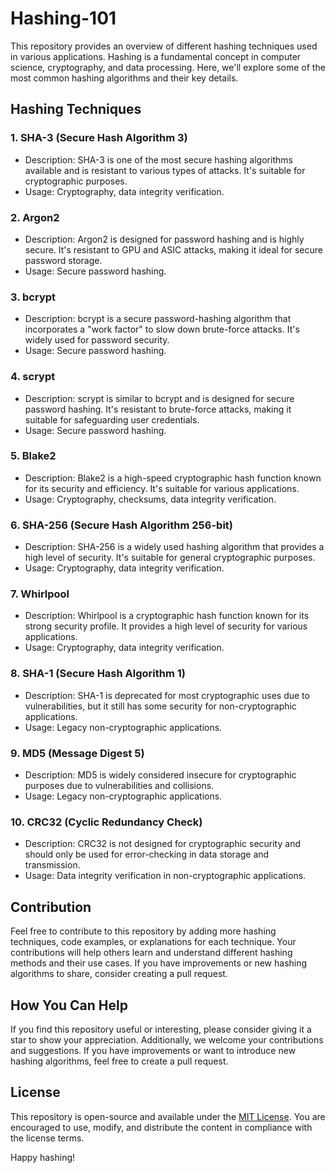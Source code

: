 # Hashing-101

This repository provides an overview of different hashing techniques used in various applications. Hashing is a fundamental concept in computer science, cryptography, and data processing. Here, we'll explore some of the most common hashing algorithms and their key details.

## Hashing Techniques

### 1. SHA-3 (Secure Hash Algorithm 3)

- Description: SHA-3 is one of the most secure hashing algorithms available and is resistant to various types of attacks. It's suitable for cryptographic purposes.
- Usage: Cryptography, data integrity verification.

### 2. Argon2

- Description: Argon2 is designed for password hashing and is highly secure. It's resistant to GPU and ASIC attacks, making it ideal for secure password storage.
- Usage: Secure password hashing.

### 3. bcrypt

- Description: bcrypt is a secure password-hashing algorithm that incorporates a "work factor" to slow down brute-force attacks. It's widely used for password security.
- Usage: Secure password hashing.

### 4. scrypt

- Description: scrypt is similar to bcrypt and is designed for secure password hashing. It's resistant to brute-force attacks, making it suitable for safeguarding user credentials.
- Usage: Secure password hashing.

### 5. Blake2

- Description: Blake2 is a high-speed cryptographic hash function known for its security and efficiency. It's suitable for various applications.
- Usage: Cryptography, checksums, data integrity verification.

### 6. SHA-256 (Secure Hash Algorithm 256-bit)

- Description: SHA-256 is a widely used hashing algorithm that provides a high level of security. It's suitable for general cryptographic purposes.
- Usage: Cryptography, data integrity verification.

### 7. Whirlpool

- Description: Whirlpool is a cryptographic hash function known for its strong security profile. It provides a high level of security for various applications.
- Usage: Cryptography, data integrity verification.

### 8. SHA-1 (Secure Hash Algorithm 1)

- Description: SHA-1 is deprecated for most cryptographic uses due to vulnerabilities, but it still has some security for non-cryptographic applications.
- Usage: Legacy non-cryptographic applications.

### 9. MD5 (Message Digest 5)

- Description: MD5 is widely considered insecure for cryptographic purposes due to vulnerabilities and collisions.
- Usage: Legacy non-cryptographic applications.

### 10. CRC32 (Cyclic Redundancy Check)

- Description: CRC32 is not designed for cryptographic security and should only be used for error-checking in data storage and transmission.
- Usage: Data integrity verification in non-cryptographic applications.

## Contribution

Feel free to contribute to this repository by adding more hashing techniques, code examples, or explanations for each technique. Your contributions will help others learn and understand different hashing methods and their use cases. If you have improvements or new hashing algorithms to share, consider creating a pull request.

## How You Can Help

If you find this repository useful or interesting, please consider giving it a star to show your appreciation. Additionally, we welcome your contributions and suggestions. If you have improvements or want to introduce new hashing algorithms, feel free to create a pull request.

## License

This repository is open-source and available under the [MIT License](LICENSE). You are encouraged to use, modify, and distribute the content in compliance with the license terms.

Happy hashing!
